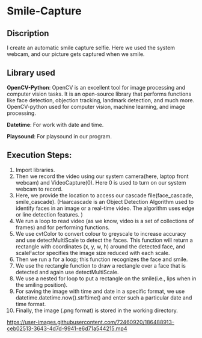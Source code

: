 # Smile-Capture

## Discription
I create an automatic smile capture selfie. Here we used the system webcam, and our picture gets captured when we smile.

##  Library used

**OpenCV-Python**: OpenCV is an excellent tool for image processing and computer vision tasks. It is an open-source library that performs functions like face detection, objection tracking, landmark detection, and much more.
OpenCV-python used for computer vision, machine learning, and image processing.

**Datetime**: For work with date and time.

**Playsound**: For playsound in our program.

## Execution Steps:

1.	Import libraries.
2.	Then we record the video using our system camera(here, laptop front webcam) and VideoCapture(0). Here 0 is used to turn on our system webcam to record.
3.	Here, we provide the location to access our cascade file(face_cascade, smile_cascade). (Haarcascade is an Object Detection Algorithm used to identify faces in an image or a real-time video. The algorithm uses edge or line detection features. )
4.	We run a loop to read video (as we know, video is a set of collections of frames) and for performing functions.
5.	We use cvtColor to convert colour to greyscale to increase accuracy and use detectMultiScale to detect the faces. This function will return a rectangle with coordinates (x, y, w, h) around the detected face, and scaleFactor specifies the image size reduced with each scale.
6.	Then we run a for a loop; this function recognizes the face and smile.
7.	We use the rectangle function to draw a rectangle over a face that is detected and again use detectMultiScale.
8.	We use a nested for loop to put a rectangle on the smile(i.e., lips when in the smiling position).
9.	For saving the image with time and date in a specific format, we use datetime.datetime.now().strftime() and enter such a particular date and time format.
10.	Finally, the image (.png format) is stored in the working directory.




https://user-images.githubusercontent.com/72460920/186488913-ceb02513-3643-4d7d-9941-e6d71a544215.mp4


